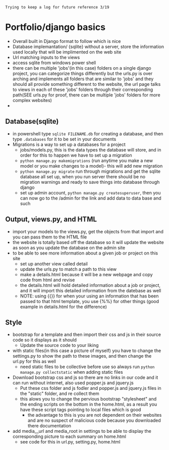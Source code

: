 
    Trying to keep a log for future reference 3/19
# Portfolio/django basics
  - Overall built in Django format to follow which is nice
  - Database implemantation/ {sqlite} without a server, store the information used locally that will be implimented on the web site
  - Url matching inputs to the views
  - access sqlite from windows power shell
  - there can be multiple 'jobs'(in this case) folders on a single django project, you can categorize things differently but the urls.py is over arching and implements all folders that are similar to 'jobs' and they should all provide something different to the website, the url page talks to views in each of these 'jobs' folders through their corresponding path(SEE urls.py for proof, there can be multiple 'jobs' folders for more complex websites)
  -

## Database(sqlite)
  - in powershell type ```sqlite FILENAME.db``` for creating a database, and then type ```.databases``` for it to be set in your documents
  - Migrations is a way to set up a databases for a project
    - jobs/models.py, this is the data types the database will store, and in order for this to happen we have to set up a migration 
    - ```python manage.py makemigrations``` (run anytime you make a new model or you make changes to a model)- this will add new migration
    - ```python manage.py migrate``` run through migrations and get the sqlite database all set up, when you run server there should be no migration warnings and ready to save things into database through django
    - set up admin account, ```python manage.py createsuperuser```, then you can now go to the /admin for the link and add data to data base and such

## Output, views.py, and HTML
   - import your models to the views.py, get the objects from that import and you can pass them to the HTML file  
   - the website is totally based off the database so it will update the website as soon as you update the database on the admin site
   - to be able to see more information about a given job or project on this site 
     -  set up another view called detail
     -  update the urls.py to match a path to this view
     -  make a details.html because it will be a new webpage and copy code from html and revise
     -  the details.html will hold detailed information about a job or project, and it will import this detailed information from the datebase as well
     -  NOTE: using {{}} for when your using an information that has been passed to that html template, you use {%%} for other things (good example in details.html for the difference)

## Style
  - bootstrap for a template and then import their css and js in their source code so it displays as it should
    - Update the source code to your liking
  - with static files(in this case a picture of myself) you have to change the settings.py to show the path to these images, and then change the url.py for this as well
    - need static files to be collective before use so always run ```python manage.py collectstatic``` when adding static files
  - Download bootstrap css and js so there are no links in our code and it can run without internet, also used popper.js and jquery.js
    - Put these css folder and js fodler and popper.js and jquery.js files in the "static" folder, and re collect them
    - this alows you to change the pervious bootstrap "stylesheet" and the ending scripts on the bottom in the home.html, as a result you have these script tags pointing to local files which is good
      - the advantage to this is you are not dependent on their websites and are no suspect of malicious code because you downloaded there documentation
  - add media__url and media_root in settings to be able to display the corresponding picture to each summary on home.html
    - see code for this in url.py, setting.py, home.html
